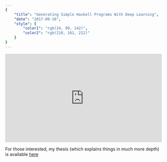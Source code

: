 ```yaml
---
{
    "title": "Generating Simple Haskell Programs With Deep Learning",
    "date": "2017-09-10",
    "style": {
        "color1": "rgb(24, 99, 142)",
        "color2": "rgb(210, 161, 212)"
    }
}
---
```


<div style="position:relative;height:0;padding-bottom:56.25%"><iframe src="https://www.youtube.com/embed/czalwzb5FHY?ecver=2" width="640" height="360" frameborder="0" style="position:absolute;width:100%;height:100%;left:0" allowfullscreen></iframe></div>


For those interested, my thesis (which explains things in much more depth) is available [here](https://drive.google.com/file/d/0B0Ocvcx-vdBrMTd3U3hUWEtjaUk/view?usp=sharing)
